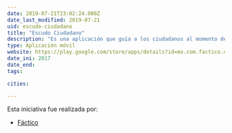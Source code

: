 ```yaml
---
date: 2019-07-21T23:02:24.000Z
date_last_modified: 2019-07-21
uid: escudo-ciudadano
title: "Escudo Ciudadano"
description: "Es una aplicación que guía a los ciudadanos al momento de acudir a una agencia del Ministerio Público a realizar un trámite y, en caso de ser víctimas de un acto de corrupción, brinda asesoría y acompañamiento."
type: Aplicación móvil
website: https://play.google.com/store/apps/details?id=mx.com.factico.escudociudadano&hl=es
date_ini: 2017
date_end: 
tags:

cities: 

---
```


Esta iniciativa fue realizada por:

- [Fáctico](/i/factico.html)
